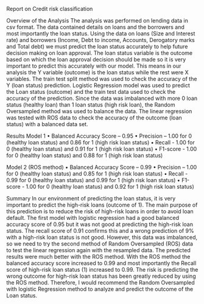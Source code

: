 Report on Credit risk classification

Overview of the Analysis
The analysis was performed on lending data in csv format. The data contained details on loans and the borrowers and most importantly the loan status.
Using the data on loans (Size and Interest rate) and borrowers (Income, Debt to income, Accounts, Derogatory marks and Total debt) we must predict the loan status accurately to help future decision making on loan approval.
The loan status variable is the outcome based on which the loan approval decision should be made so it is very important to predict this accurately with our model.
This means in our analysis the Y variable (outcome) is the loan status while the rest were X variables.
The train test split method was used to check the accuracy of the Y (loan status) prediction.
Logistic Regression model was used to predict the Loan status (outcome) and the train test data used to check the accuracy of the prediction.
Since the data was imbalanced with more 0 loan status (healthy loan) than 1 loan status (high risk loan), the Random Oversampled method was used to balance the data.
The linear regression was tested with ROS data to check the accuracy of the outcome (loan status) with a balanced data set.

Results
Model 1
•	Balanced Accuracy Score – 0.95
•	Precision – 1.00 for 0 (healthy loan status) and 0.86 for 1 (high risk loan status)
•	Recall - 1.00 for 0 (healthy loan status) and 0.91 for 1 (high risk loan status)
•	F1-score - 1.00 for 0 (healthy loan status) and 0.88 for 1 (high risk loan status)

Model 2 (ROS method)
•	Balanced Accuracy Score – 0.99
•	Precision – 1.00 for 0 (healthy loan status) and 0.85 for 1 (high risk loan status)
•	Recall - 0.99 for 0 (healthy loan status) and 0.99 for 1 (high risk loan status)
•	F1-score - 1.00 for 0 (healthy loan status) and 0.92 for 1 (high risk loan status)

Summary
In our environment of predicting the loan status, it is very important to predict the high-risk loans (outcome of 1). The main purpose of this prediction is to reduce the risk of high-risk loans in order to avoid loan default. 
The first model with logistic regression had a good balanced accuracy score of 0.95 but it was not good at predicting the high-risk loan status. The recall score of 0.91 confirms this and a wrong prediction of 9% with a high-risk loan status is not good. 
However, this data was imbalanced, so we need to try the second method of Random Oversampled (ROS) data to test the linear regression again with the resampled data.
The predicted results were much better with the ROS method. With the ROS method the balanced accuracy score increased to 0.99 and most importantly the Recall score of high-risk loan status (1) increased to 0.99. The risk is predicting the wrong outcome for high-risk loan status has been greatly reduced by using the ROS method.
Therefore, I would recommend the Random Oversampled with logistic Regression method to analyze and predict the outcome of the Loan status.
